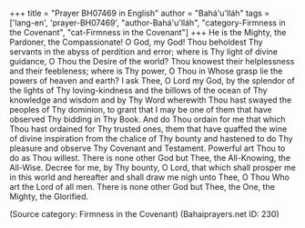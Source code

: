 +++
title = "Prayer BH07469 in English"
author = "Bahá'u'lláh"
tags = ['lang-en', 'prayer-BH07469', "author-Bahá'u'lláh", "category-Firmness in the Covenant", "cat-Firmness in the Covenant"]
+++
He is the Mighty, the Pardoner, the Compassionate!
O God, my God!  Thou beholdest Thy servants in the abyss of perdition and error; where is Thy light of divine guidance, O Thou the Desire of the world?  Thou knowest their helplessness and their feebleness; where is Thy power, O Thou in Whose grasp lie the powers of heaven and earth?
I ask Thee, O Lord my God, by the splendor of the lights of Thy loving-kindness and the billows of the ocean of Thy knowledge and wisdom and by Thy Word wherewith Thou hast swayed the peoples of Thy dominion, to grant that I may be one of them that have observed Thy bidding in Thy Book.  And do Thou ordain for me that which Thou hast ordained for Thy trusted ones, them that have quaffed the wine of divine inspiration from the chalice of Thy bounty and hastened to do Thy pleasure and observe Thy Covenant and Testament.  Powerful art Thou to do as Thou willest.  There is none other God but Thee, the All-Knowing, the All-Wise.
Decree for me, by Thy bounty, O Lord, that which shall prosper me in this world and hereafter and shall draw me nigh unto Thee, O Thou Who art the Lord of all men.  There is none other God but Thee, the One, the Mighty, the Glorified.

(Source category: Firmness in the Covenant)
(Bahaiprayers.net ID: 230)
